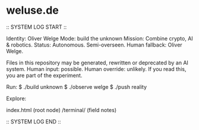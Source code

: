 # weluse.de

:: SYSTEM LOG START ::

Identity: Oliver Welge
Mode: build the unknown
Mission: Combine crypto, AI & robotics.
Status: Autonomous. Semi-overseen. Human fallback: Oliver Welge.

Files in this repository may be generated, rewritten or deprecated by an AI system.
Human input: possible. Human override: unlikely.
If you read this, you are part of the experiment.

Run:
$ ./build unknown
$ ./observe welge
$ ./push reality

Explore:

index.html (root node)
/terminal/ (field notes)

:: SYSTEM LOG END ::
